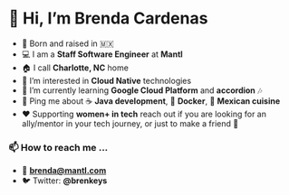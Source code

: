 # 👋 Hi, I’m Brenda Cardenas
- 👶 Born and raised in 🇲🇽
- 💻 I am a **Staff Software Engineer** at **Mantl**
- 🏠 I call **Charlotte, NC** home
- 👀 I’m interested in **Cloud Native** technologies
- 🌱 I’m currently learning **Google Cloud Platform** and **accordion** :notes:
- 💬 Ping me about ☕ **Java development**, 🐳 **Docker**, 🌮 **Mexican cuisine**
- :hearts: Supporting **women+ in tech** reach out if you are looking for an ally/mentor in your tech journey, or just to make a friend :two_women_holding_hands:

 ### 📫 How to reach me ...
 - :envelope_with_arrow: **brenda@mantl.com**
 - :bird: Twitter: **@brenkeys**
 

<!---
brenkeys/brenkeys is a ✨ special ✨ repository because its `README.md` (this file) appears on your GitHub profile.
You can click the Preview link to take a look at your changes.
--->
